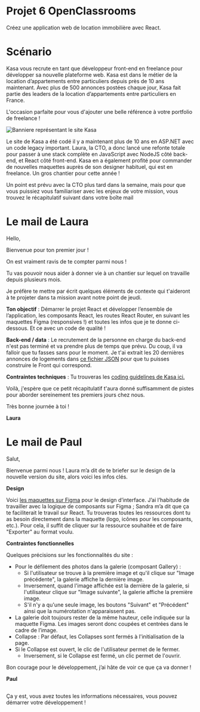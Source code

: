 
# **Projet 6 OpenClassrooms**

Créez une application web de location immobilière avec React.


# **Scénario**

Kasa vous recrute en tant que développeur front-end en freelance pour développer sa nouvelle plateforme web. Kasa est dans le métier de la location d’appartements entre particuliers depuis près de 10 ans maintenant. Avec plus de 500 annonces postées chaque jour, Kasa fait partie des leaders de la location d’appartements entre particuliers en France.

L'occasion parfaite pour vous d'ajouter une belle référence à votre portfolio de freelance !

![Banniere représentant le site Kasa](https://user.oc-static.com/upload/2022/06/24/16560899769906_FR_811_P8_Banner-Kasa%20%281%29.png)

Le site de Kasa a été codé il y a maintenant plus de 10 ans en ASP.NET avec un code legacy important. Laura, la CTO, a donc lancé une refonte totale pour passer à une stack complète en JavaScript avec NodeJS côté back-end, et React côté front-end. Kasa en a également profité pour commander de nouvelles maquettes auprès de son designer habituel, qui est en freelance. Un gros chantier pour cette année !

Un point est prévu avec la CTO plus tard dans la semaine, mais pour que vous puissiez vous familiariser avec les enjeux de votre mission, vous trouvez le récapitulatif suivant dans votre boîte mail 


# **Le mail de Laura**

Hello,

Bienvenue pour ton premier jour !

On est vraiment ravis de te compter parmi nous !

Tu vas pouvoir nous aider à donner vie à un chantier sur lequel on travaille depuis plusieurs mois.

Je préfère te mettre par écrit quelques éléments de contexte qui t'aideront à te projeter dans ta mission avant notre point de jeudi.

 

**Ton objectif** : Démarrer le projet React et développer l’ensemble de l’application, les composants React, les routes React Router, en suivant les maquettes Figma (responsives !) et toutes les infos que je te donne ci-dessous. Et ce avec un code de qualité ! 

**Back-end / data** : Le recrutement de la personne en charge du back-end n'est pas terminé et va prendre plus de temps que prévu. Du coup, il va falloir que tu fasses sans pour le moment. Je t'ai extrait les 20 dernières annonces de logements dans [ce fichier JSON](https://s3-eu-west-1.amazonaws.com/course.oc-static.com/projects/Front-End+V2/P9+React+1/logements.json) pour que tu puisses construire le Front qui correspond.

**Contraintes techniques** : Tu trouveras les [coding guidelines de Kasa ici.](https://course.oc-static.com/projects/Front-End+V2/P9+React+1/Coding+guidelines+Kasa+FR.pdf)

Voilà, j'espère que ce petit récapitulatif t'aura donné suffisamment de pistes pour aborder sereinement tes premiers jours chez nous.

Très bonne journée à toi !

**Laura**
##
# **Le mail de Paul**

Salut,

Bienvenue parmi nous ! Laura m’a dit de te briefer sur le design de la nouvelle version du site, alors voici les infos clés.

**Design**

Voici [les maquettes sur Figma](https://www.figma.com/file/bAnXDNqRKCRRP8mY2gcb5p/UI-Design-Kasa-FR?node-id=3%3A0) pour le design d’interface. J’ai l’habitude de travailler avec la logique de composants sur Figma ; Sandra m’a dit que ça te faciliterait le travail sur React. Tu trouveras toutes les ressources dont tu as besoin directement dans la maquette (logo, icônes pour les composants, etc.). Pour cela, il suffit de cliquer sur la ressource souhaitée et de faire "Exporter" au format voulu.

 

**Contraintes fonctionnelles**

Quelques précisions sur les fonctionnalités du site :

- Pour le défilement des photos dans la galerie (composant Gallery) :
    - Si l'utilisateur se trouve à la première image et qu'il clique sur "Image précédente", la galerie affiche la dernière image. 
    - Inversement, quand l'image affichée est la dernière de la galerie, si l'utilisateur clique sur "Image suivante", la galerie affiche la première image. 
    - S'il n'y a qu'une seule image, les boutons "Suivant" et "Précédent" ainsi que la numérotation n'apparaissent pas.
- La galerie doit toujours rester de la même hauteur, celle indiquée sur la maquette Figma. Les images seront donc coupées et centrées dans le cadre de l’image.
- Collapse : Par défaut, les Collapses sont fermés à l'initialisation de la page. 
- Si le Collapse est ouvert, le clic de l'utilisateur permet de le fermer.
    - Inversement, si le Collapse est fermé, un clic permet de l'ouvrir.
 

Bon courage pour le développement, j’ai hâte de voir ce que ça va donner !

**Paul**

##
Ça y est, vous avez toutes les informations nécessaires, vous pouvez démarrer votre développement !